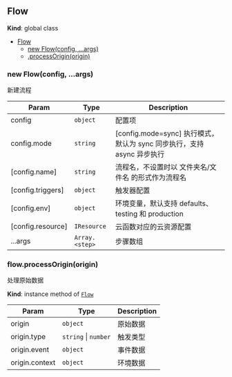 <a name="Flow"></a>

## Flow
**Kind**: global class  

* [Flow](#Flow)
    * [new Flow(config, ...args)](#new_Flow_new)
    * [.processOrigin(origin)](#Flow+processOrigin)

<a name="new_Flow_new"></a>

### new Flow(config, ...args)
新建流程


| Param | Type | Description |
| --- | --- | --- |
| config | <code>object</code> | 配置项 |
| config.mode | <code>string</code> | [config.mode=sync] 执行模式，默认为 sync 同步执行，支持 async 异步执行 |
| [config.name] | <code>string</code> | 流程名，不设置时以 文件夹名/文件名 的形式作为流程名 |
| [config.triggers] | <code>object</code> | 触发器配置 |
| [config.env] | <code>object</code> | 环境变量，默认支持 defaults、testing 和 production |
| [config.resource] | <code>IResource</code> | 云函数对应的云资源配置 |
| ...args | <code>Array.&lt;step&gt;</code> | 步骤数组 |

<a name="Flow+processOrigin"></a>

### flow.processOrigin(origin)
处理原始数据

**Kind**: instance method of [<code>Flow</code>](#Flow)  

| Param | Type | Description |
| --- | --- | --- |
| origin | <code>object</code> | 原始数据 |
| origin.type | <code>string</code> \| <code>number</code> | 触发类型 |
| origin.event | <code>object</code> | 事件数据 |
| origin.context | <code>object</code> | 环境数据 |

